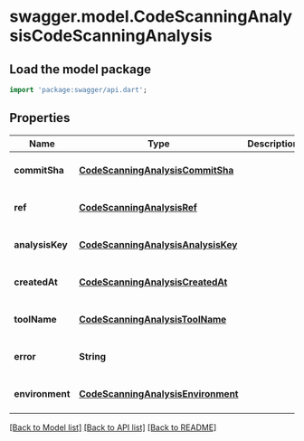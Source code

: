 # swagger.model.CodeScanningAnalysisCodeScanningAnalysis

## Load the model package
```dart
import 'package:swagger/api.dart';
```

## Properties
Name | Type | Description | Notes
------------ | ------------- | ------------- | -------------
**commitSha** | [**CodeScanningAnalysisCommitSha**](CodeScanningAnalysisCommitSha.md) |  | [optional] [default to null]
**ref** | [**CodeScanningAnalysisRef**](CodeScanningAnalysisRef.md) |  | [optional] [default to null]
**analysisKey** | [**CodeScanningAnalysisAnalysisKey**](CodeScanningAnalysisAnalysisKey.md) |  | [optional] [default to null]
**createdAt** | [**CodeScanningAnalysisCreatedAt**](CodeScanningAnalysisCreatedAt.md) |  | [optional] [default to null]
**toolName** | [**CodeScanningAnalysisToolName**](CodeScanningAnalysisToolName.md) |  | [optional] [default to null]
**error** | **String** |  | [optional] [default to null]
**environment** | [**CodeScanningAnalysisEnvironment**](CodeScanningAnalysisEnvironment.md) |  | [optional] [default to null]

[[Back to Model list]](../README.md#documentation-for-models) [[Back to API list]](../README.md#documentation-for-api-endpoints) [[Back to README]](../README.md)

